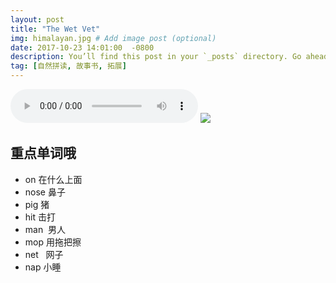 ```yaml
---
layout: post
title: "The Wet Vet"
img: himalayan.jpg # Add image post (optional)
date: 2017-10-23 14:01:00  -0800
description: You’ll find this post in your `_posts` directory. Go ahead and edit it and re-build the site to see your changes. # Add post description (optional)
tag: [自然拼读, 故事书, 拓展]
---
```


 
 
<audio controls="controls" width="100%" >
  <source src="http://7xqbv5.com1.z0.glb.clouddn.com/The%20Wet%20Vet.mp3" />

<embed  width="100%" src="http://7xqbv5.com1.z0.glb.clouddn.com/The%20Wet%20Vet.mp3" />
</audio>



<img src="http://7xqbv5.com1.z0.glb.clouddn.com/The%20Wet%20Vet.png" >

## 重点单词哦
- on       在什么上面
- nose     鼻子
- pig      猪
- hit      击打
- man      男人
- mop      用拖把擦 
- net      网子
- nap      小睡
